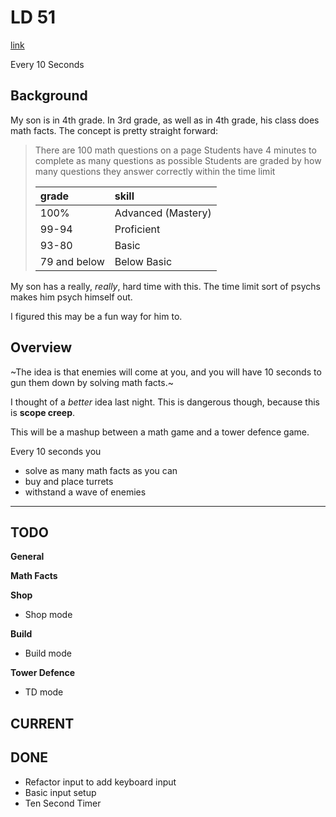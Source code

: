 # LD 51

[link](https://ldjam.com/events/ludum-dare/51)

Every 10 Seconds

## Background

My son is in 4th grade.
In 3rd grade, as well as in 4th grade, his class does math facts.
The concept is pretty straight forward:

> There are 100 math questions on a page
> Students have 4 minutes to complete as many questions as possible
> Students are graded by how many questions they answer correctly within the time limit
> 
> | grade        | skill              |
> |:-------------|:-------------------|
> | 100%         | Advanced (Mastery) |
> | 99-94        | Proficient         |
> | 93-80        | Basic              |
> | 79 and below | Below Basic        |

My son has a really, _really_, hard time with this.
The time limit sort of psychs makes him psych himself out.

I figured this may be a fun way for him to.

## Overview

~The idea is that enemies will come at you, and you will have 10 seconds to gun them down by solving math facts.~

I thought of a _better_ idea last night.
This is dangerous though, because this is **scope creep**.

This will be a mashup between a math game and a tower defence game.

Every 10 seconds you
* solve as many math facts as you can
* buy and place turrets
* withstand a wave of enemies

---

## TODO

**General**

**Math Facts**

**Shop**
* Shop mode

**Build**
* Build mode

**Tower Defence**
* TD mode

## CURRENT


## DONE

* Refactor input to add keyboard input
* Basic input setup
* Ten Second Timer


